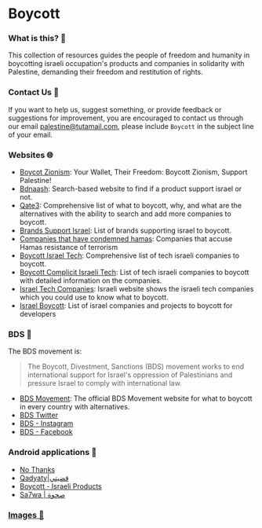 # Boycott

### What is this? 📌
This collection of resources guides the people of freedom and humanity in boycotting israeli occupation's products and companies in solidarity with Palestine, demanding their freedom and restitution of rights.

### Contact Us 📧
If you want to help us, suggest something, or provide feedback or suggestions for improvement, you are encouraged to contact us through our email <palestine@tutamail.com>, please include `Boycott` in the subject line of your email.

### Websites 🌐
- [Boycot Zionism](https://www.boycotzionism.com/): Your Wallet, Their Freedom: Boycott Zionism, Support Palestine!
- [Bdnaash](https://bdnaash.com/): Search-based website to find if a product support israel or not.
- [Qate3](https://www.qate3-israel.com/): Comprehensive list of what to boycott, why, and what are the alternatives with the ability to search and add more companies to boycott.
- [Brands Support Israel](https://theislamicinformation.com/news/list-of-brands-supporting-israel/): List of brands supporting israel to boycott.
- [Companies that have condemned hamas](https://som.yale.edu/story/2023/list-companies-have-condemned-hamas-terrorist-attack-israel): Companies that accuse Hamas resistance of terrorism
- [Boycott Israel Tech](https://boycottisraelitech.com/): Comprehensive list of tech israeli companies to boycott.
- [Boycott Complicit Israeli Tech](https://genocide.vc/bit/): List of tech israeli companies to boycott with detailed information on the companies.
- [Israel Tech Companies](https://buyisraelitech.com/): Israeli website shows the israeli tech companies which you could use to know what to boycott.
- [Israel Boycott](https://github.com/lirantal/awesome-opensource-israel#companies): List of israel companies and projects to boycott for developers

### BDS 🛑
The BDS movement is:
> The Boycott, Divestment, Sanctions (BDS) movement works to end international support for Israel's oppression of Palestinians and pressure Israel to comply with international law.
- [BDS Movement](https://bdsmovement.net/get-involved/what-to-boycott): The official BDS Movement website for what to boycott in every country with alternatives.
- [BDS Twitter](https://twitter.com/bdsmovement)
- [BDS - Instagram](https://www.instagram.com/bdsnationalcommittee/)
- [BDS - Facebook](https://www.facebook.com/BDSNationalCommittee)

### Android applications 📱
- [No Thanks](https://play.google.com/store/apps/details?id=com.bashsoftware.boycott)
- [Qadyaty|قضيتي](https://play.google.com/store/apps/details?id=hasnaa.ms_tree.qadyaty)
- [Boycott - Israeli Products](https://play.google.com/store/apps/details?id=com.erbasaran.boycott)
- [Sa7wa | صحوة](https://play.google.com/store/apps/details?id=com.agsoft.ps_product_barcode_search)

### [Images 📸](https://github.com/FreePalestine1948/Boycott/blob/main/Images.md)
